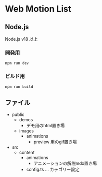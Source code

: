 # Web Motion List

## Node.js
Node.js v18 以上

### 開発用
```
npm run dev
```
### ビルド用
```
npm run build
```


## ファイル
- public
  - demos
    - デモ用のhtml置き場
  - images
    - animations
      - preview 用のgif置き場
- src
  - content
    - animations
      - アニメーションの解説mdx置き場
    - config.ts ... カテゴリー設定